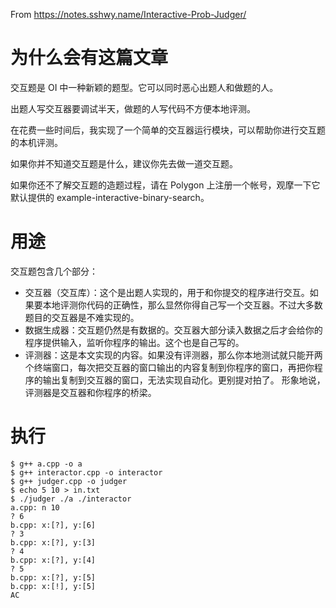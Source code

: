From https://notes.sshwy.name/Interactive-Prob-Judger/

# 为什么会有这篇文章
交互题是 OI 中一种新颖的题型。它可以同时恶心出题人和做题的人。

出题人写交互器要调试半天，做题的人写代码不方便本地评测。

在花费一些时间后，我实现了一个简单的交互器运行模块，可以帮助你进行交互题的本机评测。

如果你并不知道交互题是什么，建议你先去做一道交互题。

如果你还不了解交互题的造题过程，请在 Polygon 上注册一个帐号，观摩一下它默认提供的 example-interactive-binary-search。

# 用途
交互题包含几个部分：

- 交互器（交互库）：这个是出题人实现的，用于和你提交的程序进行交互。如果要本地评测你代码的正确性，那么显然你得自己写一个交互器。不过大多数题目的交互器是不难实现的。
- 数据生成器：交互题仍然是有数据的。交互器大部分读入数据之后才会给你的程序提供输入，监听你程序的输出。这个也是自己写的。
- 评测器：这是本文实现的内容。如果没有评测器，那么你本地测试就只能开两个终端窗口，每次把交互器的窗口输出的内容复制到你程序的窗口，再把你程序的输出复制到交互器的窗口，无法实现自动化。更别提对拍了。
形象地说，评测器是交互器和你程序的桥梁。

# 执行
```
$ g++ a.cpp -o a
$ g++ interactor.cpp -o interactor
$ g++ judger.cpp -o judger
$ echo 5 10 > in.txt
$ ./judger ./a ./interactor
a.cpp: n 10
? 6
b.cpp: x:[?], y:[6]
? 3
b.cpp: x:[?], y:[3]
? 4
b.cpp: x:[?], y:[4]
? 5
b.cpp: x:[?], y:[5]
b.cpp: x:[!], y:[5]
AC
```